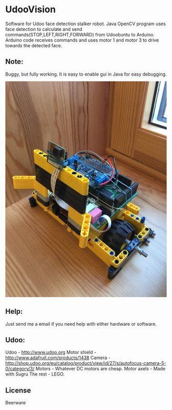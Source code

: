 UdooVision
==========
Software for Udoo face detection stalker robot.
Java OpenCV program uses face detection to calculate and send commands(STOP,LEFT,RIGHT,FORWARD) from Udoobuntu to Arduino. Arduino code receives commands and uses motor 1 and motor 3 to drive towards the detected face.


Note:
----------
Buggy, but fully working. It is easy to enable gui in Java for easy debugging. 

![Alt text](https://raw.githubusercontent.com/ftlno/UdooVision/master/IMG_0386.jpg "Udoo robot")

Help:
----------
Just send me a email if you need help with either hardware or software.

Udoo:
----------
Udoo - http://www.udoo.org
Motor shield - http://www.adafruit.com/products/1438
Camera - http://shop.udoo.org/eu/catalog/product/view/id/27/s/autofocus-camera-5-0/category/3/
Motors - Whatever DC motors are cheap.
Motor axels - Made with Sugru
The rest - LEGO.

License
----------
Beerware
